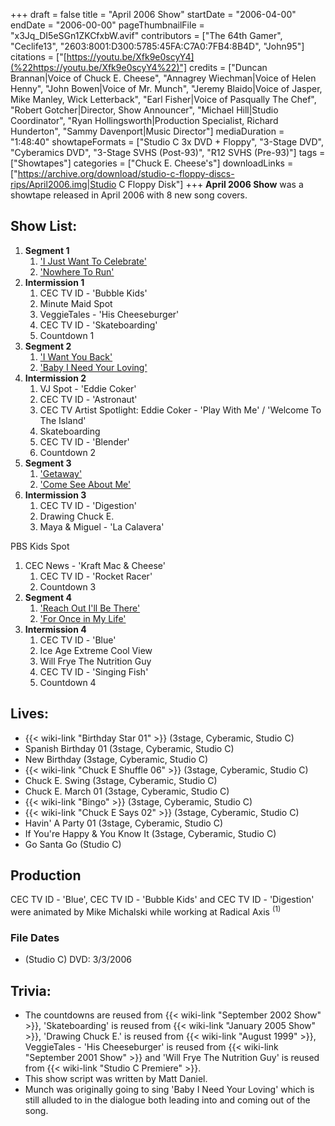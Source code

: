 +++
draft = false
title = "April 2006 Show"
startDate = "2006-04-00"
endDate = "2006-00-00"
pageThumbnailFile = "x3Jq_DI5eSGn1ZKCfxbW.avif"
contributors = ["The 64th Gamer", "Ceclife13", "2603:8001:D300:5785:45FA:C7A0:7FB4:8B4D", "John95"]
citations = ["[https://youtu.be/Xfk9e0scyY4](%22https://youtu.be/Xfk9e0scyY4%22)"]
credits = ["Duncan Brannan|Voice of Chuck E. Cheese", "Annagrey Wiechman|Voice of Helen Henny", "John Bowen|Voice of Mr. Munch", "Jeremy Blaido|Voice of Jasper, Mike Manley, Wick Letterback", "Earl Fisher|Voice of Pasqually The Chef", "Robert Gotcher|Director, Show Announcer", "Michael Hill|Studio Coordinator", "Ryan Hollingsworth|Production Specialist, Richard Hunderton", "Sammy Davenport|Music Director"]
mediaDuration = "1:48:40"
showtapeFormats = ["Studio C 3x DVD + Floppy", "3-Stage DVD", "Cyberamics DVD", "3-Stage SVHS (Post-93)", "R12 SVHS (Pre-93)"]
tags = ["Showtapes"]
categories = ["Chuck E. Cheese's"]
downloadLinks = ["https://archive.org/download/studio-c-floppy-discs-rips/April2006.img|Studio C Floppy Disk"]
+++
**April 2006 Show** was a showtape released in April 2006 with 8 new song covers.

## Show List:

1.  **Segment 1**
    1.  ['I Just Want To Celebrate'](https://en.wikipedia.org/wiki/I_Just_Want_to_Celebrate)
    2.  ['Nowhere To Run'](https://en.wikipedia.org/wiki/Nowhere_to_Run_(song))
2.  **Intermission 1**
    1.  CEC TV ID - 'Bubble Kids'
    2.  Minute Maid Spot
    3.  VeggieTales - 'His Cheeseburger'
    4.  CEC TV ID - 'Skateboarding'
    5.  Countdown 1
3.  **Segment 2**
    1.  ['I Want You Back'](https://en.wikipedia.org/wiki/I_Want_You_Back)
    2.  ['Baby I Need Your Loving'](https://en.wikipedia.org/wiki/Baby_I_Need_Your_Loving)
4.  **Intermission 2**
    1.  VJ Spot - 'Eddie Coker'
    2.  CEC TV ID - 'Astronaut'
    3.  CEC TV Artist Spotlight: Eddie Coker - 'Play With Me' / 'Welcome To The Island'
    4.  Skateboarding
    5.  CEC TV ID - 'Blender'
    6.  Countdown 2
5.  **Segment 3**
    1.  ['Getaway'](https://en.wikipedia.org/wiki/Getaway_(Earth,_Wind_%26_Fire_song))
    2.  ['Come See About Me'](https://en.wikipedia.org/wiki/Come_See_About_Me)
6.  **Intermission 3**
    1.  CEC TV ID - 'Digestion'
    2.  Drawing Chuck E.
    3.  Maya & Miguel - 'La Calavera'

PBS Kids Spot

1.  CEC News - 'Kraft Mac & Cheese'
    1.  CEC TV ID - 'Rocket Racer'
    2.  Countdown 3
2.  **Segment 4**
    1.  ['Reach Out I'll Be There'](https://en.wikipedia.org/wiki/Reach_Out_I%27ll_Be_There)
    2.  ['For Once in My Life'](https://en.wikipedia.org/wiki/For_Once_in_My_Life)
3.  **Intermission 4**
    1.  CEC TV ID - 'Blue'
    2.  Ice Age Extreme Cool View
    3.  Will Frye The Nutrition Guy
    4.  CEC TV ID - 'Singing Fish'
    5.  Countdown 4

## Lives:

- {{< wiki-link "Birthday Star 01" >}} (3stage, Cyberamic, Studio C)
- Spanish Birthday 01 (3stage, Cyberamic, Studio C)
- New Birthday (3stage, Cyberamic, Studio C)
- {{< wiki-link "Chuck E Shuffle 06" >}} (3stage, Cyberamic, Studio C)
- Chuck E. Swing (3stage, Cyberamic, Studio C)
- Chuck E. March 01 (3stage, Cyberamic, Studio C)
- {{< wiki-link "Bingo" >}} (3stage, Cyberamic, Studio C)
- {{< wiki-link "Chuck E Says 02" >}} (3stage, Cyberamic, Studio C)
- Havin' A Party 01 (3stage, Cyberamic, Studio C)
- If You're Happy & You Know It (3stage, Cyberamic, Studio C)
- Go Santa Go (Studio C)

## Production

CEC TV ID - 'Blue', CEC TV ID - 'Bubble Kids' and CEC TV ID - 'Digestion' were animated by Mike Michalski while working at Radical Axis <sup>(1)</sup>

### File Dates

- (Studio C) DVD: 3/3/2006

## Trivia:

- The countdowns are reused from {{< wiki-link "September 2002 Show" >}}, 'Skateboarding' is reused from {{< wiki-link "January 2005 Show" >}}, 'Drawing Chuck E.' is reused from {{< wiki-link "August 1999" >}}, VeggieTales - 'His Cheeseburger' is reused from {{< wiki-link "September 2001 Show" >}} and 'Will Frye The Nutrition Guy' is reused from {{< wiki-link "Studio C Premiere" >}}.
- This show script was written by Matt Daniel.
- Munch was originally going to sing 'Baby I Need Your Loving' which is still alluded to in the dialogue both leading into and coming out of the song.
